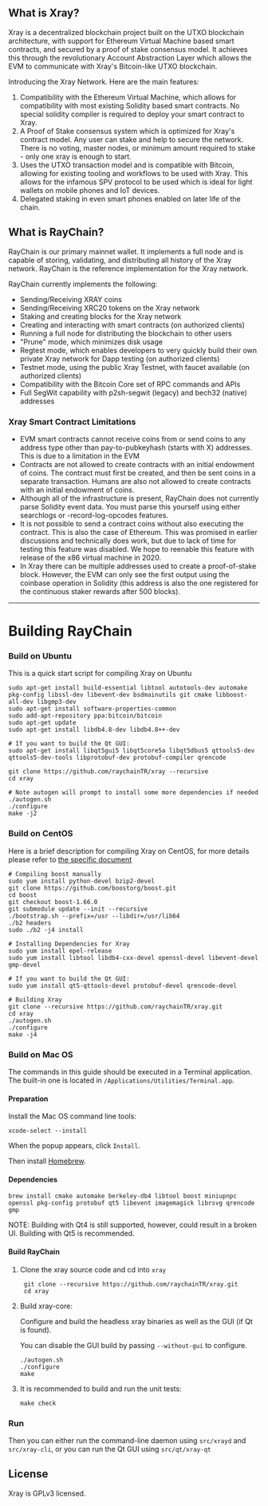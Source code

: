 What is Xray?
-------------

Xray is a decentralized blockchain project built on the UTXO blockchain architecture, with support for Ethereum Virtual Machine based smart contracts, and secured by a proof of stake consensus model. It achieves this through the revolutionary Account Abstraction Layer which allows the EVM to communicate with Xray's Bitcoin-like UTXO blockchain. 

Introducing the Xray Network. Here are the main features:

1. Compatibility with the Ethereum Virtual Machine, which allows for compatibility with most existing Solidity based smart contracts. No special solidity compiler is required to deploy your smart contract to Xray. 
2. A Proof of Stake consensus system which is optimized for Xray's contract model. Any user can stake and help to secure the network. There is no voting, master nodes, or minimum amount required to stake - only one xray is enough to start.  
3. Uses the UTXO transaction model and is compatible with Bitcoin, allowing for existing tooling and workflows to be used with Xray. This allows for the infamous SPV protocol to be used which is ideal for light wallets on mobile phones and IoT devices.
4. Delegated staking in even smart phones enabled on later life of the chain.



What is RayChain?
------------------

RayChain is our primary mainnet wallet. It implements a full node and is capable of storing, validating, and distributing all history of the Xray network. RayChain is the reference implementation for the Xray network. 

RayChain currently implements the following:

* Sending/Receiving XRAY coins
* Sending/Receiving XRC20 tokens on the Xray network
* Staking and creating blocks for the Xray network
* Creating and interacting with smart contracts (on authorized clients)
* Running a full node for distributing the blockchain to other users
* "Prune" mode, which minimizes disk usage
* Regtest mode, which enables developers to very quickly build their own private Xray network for Dapp testing (on authorized clients)
* Testnet mode, using the public Xray Testnet, with faucet available (on authorized clients)
* Compatibility with the Bitcoin Core set of RPC commands and APIs
* Full SegWit capability with p2sh-segwit (legacy) and bech32 (native) addresses

### Xray Smart Contract Limitations

*	EVM smart contracts cannot receive coins from or send coins to any address type other than pay-to-pubkeyhash (starts with X) addresses. This is due to a limitation in the EVM
*	Contracts are not allowed to create contracts with an initial endowment of coins. The contract must first be created, and then be sent coins in a separate transaction. Humans are also not allowed to create contracts with an initial endowment of coins.
*	Although all of the infrastructure is present, RayChain does not currently parse Solidity event data. You must parse this yourself using either searchlogs or -record-log-opcodes features.
*	It is not possible to send a contract coins without also executing the contract. This is also the case of Ethereum. This was promised in earlier discussions and technically does work, but due to lack of time for testing this feature was disabled. We hope to reenable this feature with release of the x86 virtual machine in 2020.
*	In Xray there can be multiple addresses used to create a proof-of-stake block. However, the EVM can only see the first output using the coinbase operation in Solidity (this address is also the one registered for the continuous staker rewards after 500 blocks).

----------

# Building RayChain

### Build on Ubuntu

This is a quick start script for compiling Xray on Ubuntu


    sudo apt-get install build-essential libtool autotools-dev automake pkg-config libssl-dev libevent-dev bsdmainutils git cmake libboost-all-dev libgmp3-dev
    sudo apt-get install software-properties-common
    sudo add-apt-repository ppa:bitcoin/bitcoin
    sudo apt-get update
    sudo apt-get install libdb4.8-dev libdb4.8++-dev

    # If you want to build the Qt GUI:
    sudo apt-get install libqt5gui5 libqt5core5a libqt5dbus5 qttools5-dev qttools5-dev-tools libprotobuf-dev protobuf-compiler qrencode

    git clone https://github.com/raychainTR/xray --recursive
    cd xray

    # Note autogen will prompt to install some more dependencies if needed
    ./autogen.sh
    ./configure 
    make -j2
    
### Build on CentOS

Here is a brief description for compiling Xray on CentOS, for more details please refer to [the specific document](https://github.com/raychainTR/xray/blob/master/doc/build-unix.md)

    # Compiling boost manually
    sudo yum install python-devel bzip2-devel
    git clone https://github.com/boostorg/boost.git
    cd boost
    git checkout boost-1.66.0
    git submodule update --init --recursive
    ./bootstrap.sh --prefix=/usr --libdir=/usr/lib64
    ./b2 headers
    sudo ./b2 -j4 install
    
    # Installing Dependencies for Xray
    sudo yum install epel-release
    sudo yum install libtool libdb4-cxx-devel openssl-devel libevent-devel gmp-devel
    
    # If you want to build the Qt GUI:
    sudo yum install qt5-qttools-devel protobuf-devel qrencode-devel
    
    # Building Xray
    git clone --recursive https://github.com/raychainTR/xray.git
    cd xray
    ./autogen.sh
    ./configure
    make -j4

### Build on Mac OS

The commands in this guide should be executed in a Terminal application.
The built-in one is located in `/Applications/Utilities/Terminal.app`.

#### Preparation

Install the Mac OS command line tools:

`xcode-select --install`

When the popup appears, click `Install`.

Then install [Homebrew](https://brew.sh).

#### Dependencies

    brew install cmake automake berkeley-db4 libtool boost miniupnpc openssl pkg-config protobuf qt5 libevent imagemagick librsvg qrencode gmp

NOTE: Building with Qt4 is still supported, however, could result in a broken UI. Building with Qt5 is recommended.

#### Build RayChain

1. Clone the xray source code and cd into `xray`

        git clone --recursive https://github.com/raychainTR/xray.git
        cd xray

2.  Build xray-core:

    Configure and build the headless xray binaries as well as the GUI (if Qt is found).

    You can disable the GUI build by passing `--without-gui` to configure.

        ./autogen.sh
        ./configure
        make

3.  It is recommended to build and run the unit tests:

        make check

### Run

Then you can either run the command-line daemon using `src/xrayd` and `src/xray-cli`, or you can run the Qt GUI using `src/qt/xray-qt`

License
-------

Xray is GPLv3 licensed.
